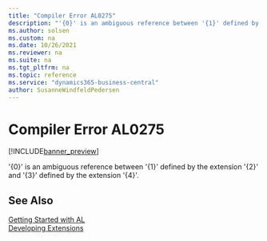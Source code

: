 ```yaml
---
title: "Compiler Error AL0275"
description: "'{0}' is an ambiguous reference between '{1}' defined by the extension '{2}' and '{3}' defined by the extension '{4}'."
ms.author: solsen
ms.custom: na
ms.date: 10/26/2021
ms.reviewer: na
ms.suite: na
ms.tgt_pltfrm: na
ms.topic: reference
ms.service: "dynamics365-business-central"
author: SusanneWindfeldPedersen
---
```

[//]: # (START>DO_NOT_EDIT)
[//]: # (IMPORTANT:Do not edit any of the content between here and the END>DO_NOT_EDIT.)
[//]: # (Any modifications should be made in the .xml files in the ModernDev repo.)
# Compiler Error AL0275

[!INCLUDE[banner_preview](../includes/banner_preview.md)]

'{0}' is an ambiguous reference between '{1}' defined by the extension '{2}' and '{3}' defined by the extension '{4}'.


[//]: # (IMPORTANT: END>DO_NOT_EDIT)
## See Also  
[Getting Started with AL](../devenv-get-started.md)  
[Developing Extensions](../devenv-dev-overview.md)  